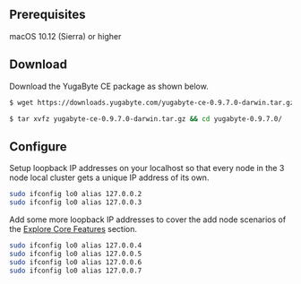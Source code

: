 ## Prerequisites

<i class="fa fa-apple" aria-hidden="true"></i> macOS 10.12 (Sierra) or higher

## Download

Download the YugaByte CE package as shown below.

```{.sh .copy .separator-dollar}
$ wget https://downloads.yugabyte.com/yugabyte-ce-0.9.7.0-darwin.tar.gz
```
```{.sh .copy .separator-dollar}
$ tar xvfz yugabyte-ce-0.9.7.0-darwin.tar.gz && cd yugabyte-0.9.7.0/
```

## Configure

Setup loopback IP addresses on your localhost so that every node in the 3 node local cluster gets a unique IP address of its own.

```{.sh .copy .separator-dollar}
sudo ifconfig lo0 alias 127.0.0.2
sudo ifconfig lo0 alias 127.0.0.3
```

Add some more loopback IP addresses to cover the add node scenarios of the [Explore Core Features](/explore/) section.

```{.sh .copy .separator-dollar}
sudo ifconfig lo0 alias 127.0.0.4
sudo ifconfig lo0 alias 127.0.0.5
sudo ifconfig lo0 alias 127.0.0.6
sudo ifconfig lo0 alias 127.0.0.7
```
